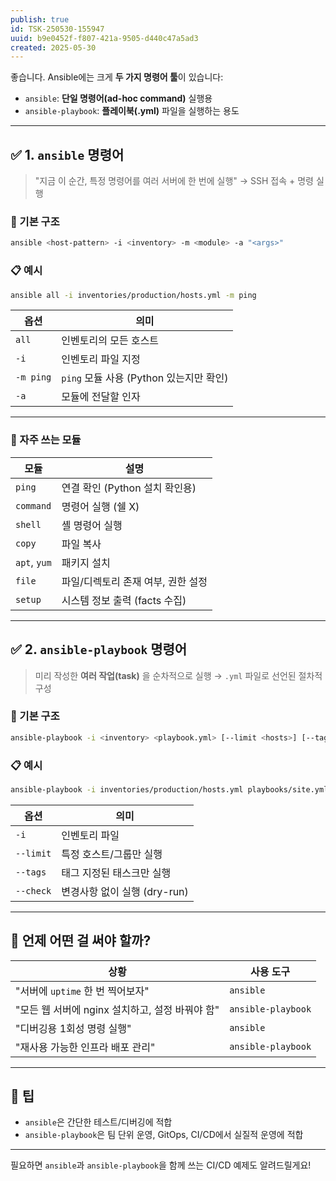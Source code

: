 ```yaml
---
publish: true
id: TSK-250530-155947
uuid: b9e0452f-f807-421a-9505-d440c47a5ad3
created: 2025-05-30
---
```


좋습니다. Ansible에는 크게 **두 가지 명령어 툴**이 있습니다:

* `ansible`: **단일 명령어(ad-hoc command)** 실행용
* `ansible-playbook`: **플레이북(.yml)** 파일을 실행하는 용도

---

## ✅ 1. `ansible` 명령어

> "지금 이 순간, 특정 명령어를 여러 서버에 한 번에 실행"
> → SSH 접속 + 명령 실행

### 📌 기본 구조

```bash
ansible <host-pattern> -i <inventory> -m <module> -a "<args>"
```

### 📋 예시

```bash
ansible all -i inventories/production/hosts.yml -m ping
```

| 옵션        | 의미                            |
| --------- | ----------------------------- |
| `all`     | 인벤토리의 모든 호스트                  |
| `-i`      | 인벤토리 파일 지정                    |
| `-m ping` | `ping` 모듈 사용 (Python 있는지만 확인) |
| `-a`      | 모듈에 전달할 인자                    |

---

### 🧪 자주 쓰는 모듈

| 모듈           | 설명                    |
| ------------ | --------------------- |
| `ping`       | 연결 확인 (Python 설치 확인용) |
| `command`    | 명령어 실행 (쉘 X)          |
| `shell`      | 셸 명령어 실행              |
| `copy`       | 파일 복사                 |
| `apt`, `yum` | 패키지 설치                |
| `file`       | 파일/디렉토리 존재 여부, 권한 설정  |
| `setup`      | 시스템 정보 출력 (facts 수집)  |

---

## ✅ 2. `ansible-playbook` 명령어

> 미리 작성한 **여러 작업(task)** 을 순차적으로 실행
> → `.yml` 파일로 선언된 절차적 구성

### 📌 기본 구조

```bash
ansible-playbook -i <inventory> <playbook.yml> [--limit <hosts>] [--tags <tagname>] [--check]
```

### 📋 예시

```bash
ansible-playbook -i inventories/production/hosts.yml playbooks/site.yml
```

| 옵션        | 의미                   |
| --------- | -------------------- |
| `-i`      | 인벤토리 파일              |
| `--limit` | 특정 호스트/그룹만 실행        |
| `--tags`  | 태그 지정된 태스크만 실행       |
| `--check` | 변경사항 없이 실행 (dry-run) |

---

## 🎯 언제 어떤 걸 써야 할까?

| 상황                              | 사용 도구              |
| ------------------------------- | ------------------ |
| "서버에 `uptime` 한 번 찍어보자"         | `ansible`          |
| "모든 웹 서버에 nginx 설치하고, 설정 바꿔야 함" | `ansible-playbook` |
| "디버깅용 1회성 명령 실행"                | `ansible`          |
| "재사용 가능한 인프라 배포 관리"             | `ansible-playbook` |

---

## 🧠 팁

* `ansible`은 간단한 테스트/디버깅에 적합
* `ansible-playbook`은 팀 단위 운영, GitOps, CI/CD에서 실질적 운영에 적합

---

필요하면 `ansible`과 `ansible-playbook`을 함께 쓰는 CI/CD 예제도 알려드릴게요!
